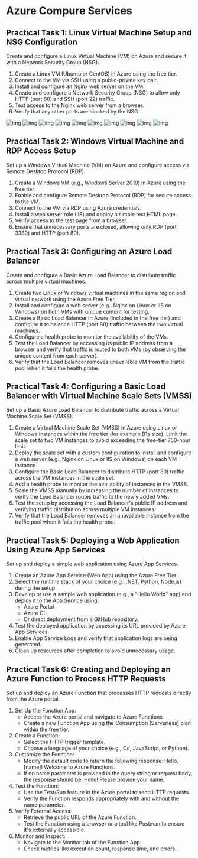 # Azure Compure Services

## Practical Task 1: Linux Virtual Machine Setup and NSG Configuration

Create and configure a Linux Virtual Machine (VM) on Azure and secure it with a Network Security
Group (NSG).

1. Create a Linux VM (Ubuntu or CentOS) in Azure using the free tier.
2. Connect to the VM via SSH using a public-private key pair.
3. Install and configure an Nginx web server on the VM.
4. Create and configure a Network Security Group (NSG) to allow only HTTP (port 80) and SSH
(port 22) traffic.
5. Test access to the Nginx web server from a browser.
6. Verify that any other ports are blocked by the NSG.

![img](/Task_2/screenshots/1_1.png)
![img](/Task_2/screenshots/1_2.png)
![img](/Task_2/screenshots/1_3.png)
![img](/Task_2/screenshots/1_4.png)
![img](/Task_2/screenshots/1_5.png)
![img](/Task_2/screenshots/1_6.png)
![img](/Task_2/screenshots/1_7.png)
![img](/Task_2/screenshots/1_8.png)
![img](/Task_2/screenshots/1_9.png)
![img](/Task_2/screenshots/1_10.png)

## Practical Task 2: Windows Virtual Machine and RDP Access Setup

Set up a Windows Virtual Machine (VM) on Azure and configure access via Remote Desktop
Protocol (RDP).

1. Create a Windows VM (e.g., Windows Server 2019) in Azure using the free tier.
2. Enable and configure Remote Desktop Protocol (RDP) for secure access to the VM.
3. Connect to the VM via RDP using Azure credentials.
4. Install a web server role (IIS) and deploy a simple test HTML page.
5. Verify access to the test page from a browser.
6. Ensure that unnecessary ports are closed, allowing only RDP (port 3389) and HTTP (port 80).

## Practical Task 3: Configuring an Azure Load Balancer

Create and configure a Basic Azure Load Balancer to distribute traffic across multiple virtual
machines.

1. Create two Linux or Windows virtual machines in the same region and virtual network using
the Azure Free Tier.
2. Install and configure a web server (e.g., Nginx on Linux or IIS on Windows) on both VMs with
unique content for testing.
3. Create a Basic Load Balancer in Azure (included in the free tier) and configure it to balance
HTTP (port 80) traffic between the two virtual machines.
4. Configure a health probe to monitor the availability of the VMs.
5. Test the Load Balancer by accessing its public IP address from a browser and verify that
traffic is routed to both VMs (by observing the unique content from each server).
6. Verify that the Load Balancer removes unavailable VM from the traffic pool when it fails the
health probe.

## Practical Task 4: Configuring a Basic Load Balancer with Virtual Machine Scale Sets (VMSS)

Set up a Basic Azure Load Balancer to distribute traffic across a Virtual Machine Scale Set (VMSS).

1. Create a Virtual Machine Scale Set (VMSS) in Azure using Linux or Windows instances within the free tier (for example B1s size). Limit the scale set to two VM instances to avoid exceeding the free-tier 750-hour limit.
2. Deploy the scale set with a custom configuration to install and configure a web server (e.g., Nginx on Linux or IIS on Windows) on each VM instance.
3. Configure the Basic Load Balancer to distribute HTTP (port 80) traffic across the VM instances in the scale set.
4. Add a health probe to monitor the availability of instances in the VMSS.
5. Scale the VMSS manually by increasing the number of instances to verify the Load Balancer routes traffic to the newly added VMs.
6. Test the setup by accessing the Load Balancer's public IP address and verifying traffic distribution across multiple VM instances.
7. Verify that the Load Balancer removes an unavailable instance from the traffic pool when it fails the health probe.

## Practical Task 5: Deploying a Web Application Using Azure App Services

Set up and deploy a simple web application using Azure App Services.

1. Create an Azure App Service (Web App) using the Azure Free Tier.
2. Select the runtime stack of your choice (e.g., .NET, Python, Node.js) during the setup.
3. Develop or use a sample web application (e.g., a "Hello World" app) and deploy it to the App  Service using:
   - Azure Portal
   - Azure CLI
   - Or direct deployment from a GitHub repository.
4. Test the deployed application by accessing its URL provided by Azure App Services.
5. Enable App Service Logs and verify that application logs are being generated.
6. Clean up resources after completion to avoid unnecessary usage.

## Practical Task 6: Creating and Deploying an Azure Function to Process HTTP Requests

Set up and deploy an Azure Function that processes HTTP requests directly from the Azure portal.

1. Set Up the Function App:
   - Access the Azure portal and navigate to Azure Functions.
   - Create a new Function App using the Consumption (Serverless) plan within the free tier.
2. Create a Function:
   - Select the HTTP trigger template.
   - Choose a language of your choice (e.g., C#, JavaScript, or Python).
3. Customize the Function:
   - Modify the default code to return the following response: Hello, [name]! Welcome to Azure Functions.
   - If no name parameter is provided in the query string or request body, the response should be: Hello! Please provide your name.
4. Test the Function:
   - Use the Test/Run feature in the Azure portal to send HTTP requests.
   - Verify the Function responds appropriately with and without the name parameter.
5. Verify External Access:
   - Retrieve the public URL of the Azure Function.
   - Test the Function using a browser or a tool like Postman to ensure it's externally accessible.
6. Monitor and Inspect:
   - Navigate to the Monitor tab of the Function App.
   - Check metrics like execution count, response time, and errors.